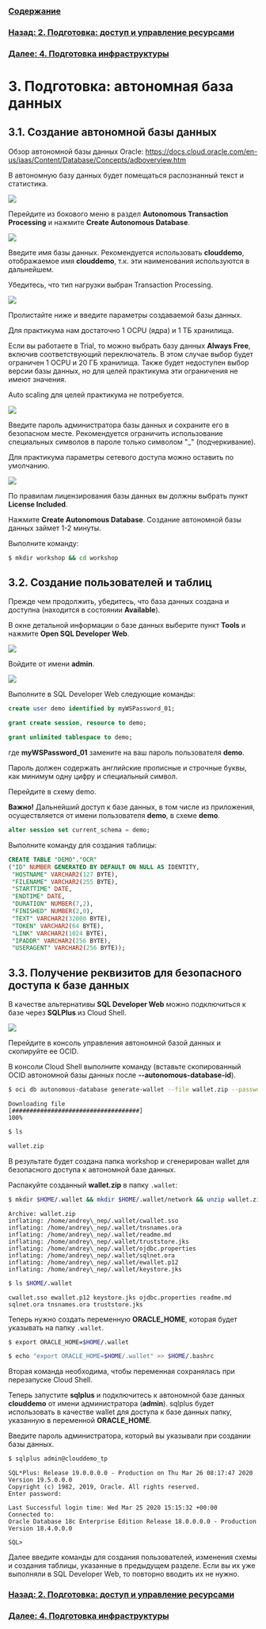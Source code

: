 ### [Содержание](index.md)

### [Назад: 2. Подготовка: доступ и управление ресурсами](p2.md)

### [Далее: 4. Подготовка инфраструктуры](p4.md)

# 3. Подготовка: автономная база данных

## 3.1. Создание автономной базы данных

Обзор автономной базы данных Oracle:
<https://docs.cloud.oracle.com/en-us/iaas/Content/Database/Concepts/adboverview.htm>

В автономную базу данных будет помещаться распознанный текст и статистика.

![](media/p3/image1.png)

Перейдите из бокового меню в раздел **Autonomous Transaction Processing** и нажмите **Create Autonomous Database**.

![](media/p3/image2.png)

Введите имя базы данных. Рекомендуется использовать **clouddemo**, отображаемое имя **clouddemo**,
т.к. эти наименования используются в дальнейшем.

Убедитесь, что тип нагрузки выбран Transaction Processing.

![](media/p3/image3.png)

Пролистайте ниже и введите параметры создаваемой базы данных.

Для практикума нам достаточно 1 OCPU (ядра) и 1 ТБ хранилища.

Если вы работаете в Trial, то можно выбрать базу данных **Always Free**, включив соответствующий переключатель. В этом случае выбор будет ограничен 1 OCPU и 20 ГБ хранилища. Также будет недоступен выбор версии базы данных, но для целей практикума эти ограничения не имеют значения.

Auto scaling для целей практикума не потребуется.

![](media/p3/image4.png)

Введите пароль администратора базы данных и сохраните его в безопасном месте. Рекомендуется ограничить использование специальных символов в пароле только символом "_" (подчеркивание).

Для практикума параметры сетевого доступа можно оставить по умолчанию.

![](media/p3/image5.png)

По правилам лицензирования базы данных вы должны выбрать пункт **License Included**.

Нажмите **Create Autonomous Database**. Создание автономной базы данных займет 1-2 минуты.

Выполните команду:
```bash
$ mkdir workshop && cd workshop
```

## 3.2. Создание пользователей и таблиц

Прежде чем продолжить, убедитесь, что база данных создана и доступна (находится в состоянии **Available**).


В окне детальной информации о базе данных выберите пункт **Tools** и нажмите **Open SQL Developer Web**.

![](media/p3/image8.png)

Войдите от имени **admin**.

![](media/p3/image9.png)

Выполните в SQL Developer Web следующие команды:

```sql
create user demo identified by myWSPassword_01;
```

```sql
grant create session, resource to demo;
```

```sql
grant unlimited tablespace to demo;
```

где **myWSPassword\_01** замените на ваш пароль пользователя **demo**.

Пароль должен содержать английские прописные и строчные буквы, как минимум одну цифру и специальный символ.

Перейдите в схему demo. 

**Важно\!** Дальнейший доступ к базе данных, в том числе из приложения, осуществляется от имени пользователя **demo**, в схеме **demo**.

```sql
alter session set current_schema = demo;
```

Выполните команду для создания таблицы:

```sql
CREATE TABLE "DEMO"."OCR"
("ID" NUMBER GENERATED BY DEFAULT ON NULL AS IDENTITY,
 "HOSTNAME" VARCHAR2(127 BYTE),
 "FILENAME" VARCHAR2(255 BYTE),
 "STARTTIME" DATE,
 "ENDTIME" DATE,
 "DURATION" NUMBER(7,2),
 "FINISHED" NUMBER(2,0),
 "TEXT" VARCHAR2(32000 BYTE),
 "TOKEN" VARCHAR2(64 BYTE),
 "LINK" VARCHAR2(1024 BYTE),
 "IPADDR" VARCHAR2(256 BYTE),
 "USERAGENT" VARCHAR2(256 BYTE));
```



## 3.3. Получение реквизитов для безопасного доступа к базе данных

В качестве альтернативы **SQL Developer Web** можно подключиться к базе через **SQLPlus** из Cloud Shell.

![](media/p3/image6.png)

Перейдите в консоль управления автономной базой данных и скопируйте ее OCID.

В консоли Cloud Shell выполните команду (вставьте скопированный OCID автономной базы данных после **--autonomous-database-id**).


```bash
$ oci db autonomous-database generate-wallet --file wallet.zip --password mypassword1 --generate-type SINGLE --autonomous-database-id <paste ADB OCID here> 
```

```
Downloading file
[####################################]
100%
```

```bash
$ ls
```

```bash
wallet.zip
```

В результате будет создана папка workshop и сгенерирован wallet для безопасного доступа к автономной базе данных.

Распакуйте созданный **wallet.zip** в папку `.wallet`:

```bash
$ mkdir $HOME/.wallet && mkdir $HOME/.wallet/network && unzip wallet.zip -d $HOME/.wallet/network/admin
```

```
Archive: wallet.zip
inflating: /home/andrey\_nep/.wallet/cwallet.sso
inflating: /home/andrey\_nep/.wallet/tnsnames.ora
inflating: /home/andrey\_nep/.wallet/readme.md
inflating: /home/andrey\_nep/.wallet/truststore.jks
inflating: /home/andrey\_nep/.wallet/ojdbc.properties
inflating: /home/andrey\_nep/.wallet/sqlnet.ora
inflating: /home/andrey\_nep/.wallet/ewallet.p12
inflating: /home/andrey\_nep/.wallet/keystore.jks
```

```bash
$ ls $HOME/.wallet
```

```
cwallet.sso ewallet.p12 keystore.jks ojdbc.properties readme.md sqlnet.ora tnsnames.ora truststore.jks
```

Теперь нужно создать переменную **ORACLE_HOME**, которая будет указывать на папку `.wallet`.

```bash
$ export ORACLE_HOME=$HOME/.wallet
```

```bash
$ echo "export ORACLE_HOME=$HOME/.wallet" >> $HOME/.bashrc
```

Вторая команда необходима, чтобы переменная сохранялась при перезапуске Cloud Shell.

Теперь запустите **sqlplus** и подключитесь к автономной базе данных **clouddemo** от имени администратора (**admin**). sqlplus будет использовать в качестве wallet для доступа к базе данных папку, указанную в переменной **ORACLE_HOME**.

Введите пароль администратора, который вы указывали при создании базы данных.

```bash
$ sqlplus admin@clouddemo_tp
```

```
SQL*Plus: Release 19.0.0.0.0 - Production on Thu Mar 26 08:17:47 2020
Version 19.5.0.0.0
Copyright (c) 1982, 2019, Oracle. All rights reserved.
Enter password:

Last Successful login time: Wed Mar 25 2020 15:15:32 +00:00
Connected to:
Oracle Database 18c Enterprise Edition Release 18.0.0.0.0 - Production
Version 18.4.0.0.0

SQL>
```

Далее введите команды для создания пользователей, изменения схемы и создания таблицы, указанные в предыдущем разделе. Если вы их уже выполняли в SQL Developer Web, то повторно вводить их не нужно.

### [Назад: 2. Подготовка: доступ и управление ресурсами](p2.md)
### [Далее: 4. Подготовка инфраструктуры](p4.md)